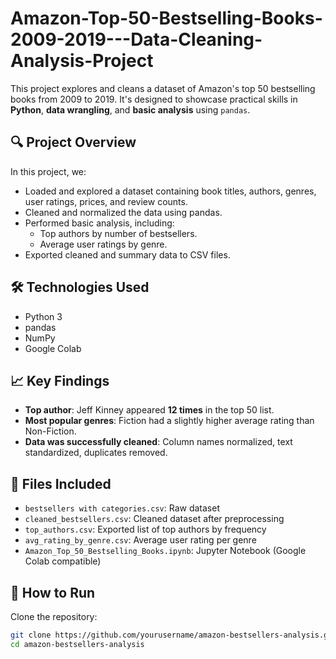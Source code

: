 # Amazon-Top-50-Bestselling-Books-2009-2019---Data-Cleaning-Analysis-Project

This project explores and cleans a dataset of Amazon's top 50 bestselling books from 2009 to 2019. It's designed to showcase practical skills in **Python**, **data wrangling**, and **basic analysis** using `pandas`.

## 🔍 Project Overview

In this project, we:

- Loaded and explored a dataset containing book titles, authors, genres, user ratings, prices, and review counts.
- Cleaned and normalized the data using pandas.
- Performed basic analysis, including:
  - Top authors by number of bestsellers.
  - Average user ratings by genre.
- Exported cleaned and summary data to CSV files.

## 🛠 Technologies Used

- Python 3
- pandas
- NumPy
- Google Colab

## 📈 Key Findings

- **Top author**: Jeff Kinney appeared **12 times** in the top 50 list.
- **Most popular genres**: Fiction had a slightly higher average rating than Non-Fiction.
- **Data was successfully cleaned**: Column names normalized, text standardized, duplicates removed.

## 📁 Files Included

- `bestsellers with categories.csv`: Raw dataset
- `cleaned_bestsellers.csv`: Cleaned dataset after preprocessing
- `top_authors.csv`: Exported list of top authors by frequency
- `avg_rating_by_genre.csv`: Average user rating per genre
- `Amazon_Top_50_Bestselling_Books.ipynb`: Jupyter Notebook (Google Colab compatible)

## 🚀 How to Run

Clone the repository:
   ```bash
   git clone https://github.com/yourusername/amazon-bestsellers-analysis.git
   cd amazon-bestsellers-analysis
